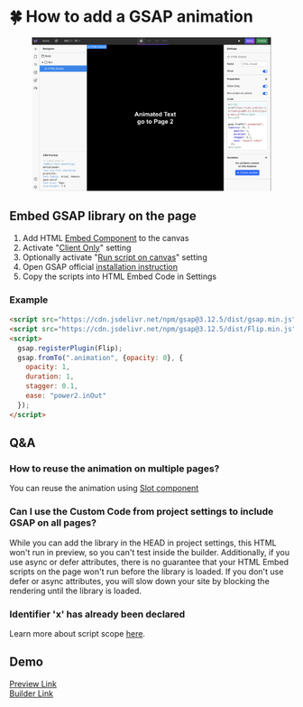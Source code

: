 # 🍀 How to add a GSAP animation

<figure><img src="../../.gitbook/assets/Screenshot 2024-03-30 at 17.29.27.png" alt=""><figcaption></figcaption></figure>

## Embed GSAP library on the page

1. Add HTML [Embed Component](../core-components/html-embed.md) to the canvas
2. Activate "[Client Only](../core-components/html-embed.md#client-only)" setting
3. Optionally activate "[Run script on canvas](../core-components/html-embed.md#run-script-on-canvas)" setting
4. Open GSAP official [installation instruction](https://gsap.com/docs/v3/Installation)
5. Copy the scripts into HTML Embed Code in Settings

### Example

```html
<script src="https://cdn.jsdelivr.net/npm/gsap@3.12.5/dist/gsap.min.js"></script>
<script src="https://cdn.jsdelivr.net/npm/gsap@3.12.5/dist/Flip.min.js"></script>
<script>
  gsap.registerPlugin(Flip);
  gsap.fromTo(".animation", {opacity: 0}, {
    opacity: 1, 
    duration: 1, 
    stagger: 0.1, 
    ease: "power2.inOut"
  });  
</script>
```

## Q\&A

### How to reuse the animation on multiple pages?

You can reuse the animation using [Slot component](../core-components/html-embed.md#how-to-reuse-your-custom-code-across-multiple-web-pages)

### Can I use the Custom Code from project settings to include GSAP on all pages?

While you can add the library in the HEAD in project settings, this HTML won't run in preview, so you can't test inside the builder. Additionally, if you use async or defer attributes, there is no guarantee that your HTML Embed scripts on the page won't run before the library is loaded. If you don't use defer or async attributes, you will slow down your site by blocking the rendering until the library is loaded.

### Identifier 'x' has already been declared

Learn more about script scope [here](../core-components/html-embed.md#avoid-creating-global-variables).

## Demo

[Preview Link](https://simple-gsap-demo.wstd.io/)\
[Builder Link](https://apps.webstudio.is/builder/623cdb40-24bb-4809-a610-145b6eefcf21?authToken=d0544921-f4bb-4697-a0d8-2efd2a0c4a11\&mode=preview)
